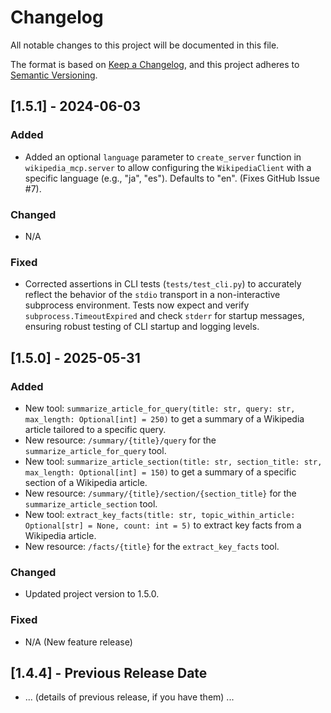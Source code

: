 # Changelog

All notable changes to this project will be documented in this file.

The format is based on [Keep a Changelog](https://keepachangelog.com/en/1.0.0/),
and this project adheres to [Semantic Versioning](https://semver.org/spec/v2.0.0.html).

## [1.5.1] - 2024-06-03

### Added
- Added an optional `language` parameter to `create_server` function in `wikipedia_mcp.server` to allow configuring the `WikipediaClient` with a specific language (e.g., "ja", "es"). Defaults to "en". (Fixes GitHub Issue #7).

### Changed
- N/A

### Fixed
- Corrected assertions in CLI tests (`tests/test_cli.py`) to accurately reflect the behavior of the `stdio` transport in a non-interactive subprocess environment. Tests now expect and verify `subprocess.TimeoutExpired` and check `stderr` for startup messages, ensuring robust testing of CLI startup and logging levels.

## [1.5.0] - 2025-05-31

### Added
- New tool: `summarize_article_for_query(title: str, query: str, max_length: Optional[int] = 250)` to get a summary of a Wikipedia article tailored to a specific query.
- New resource: `/summary/{title}/query` for the `summarize_article_for_query` tool.
- New tool: `summarize_article_section(title: str, section_title: str, max_length: Optional[int] = 150)` to get a summary of a specific section of a Wikipedia article.
- New resource: `/summary/{title}/section/{section_title}` for the `summarize_article_section` tool.
- New tool: `extract_key_facts(title: str, topic_within_article: Optional[str] = None, count: int = 5)` to extract key facts from a Wikipedia article.
- New resource: `/facts/{title}` for the `extract_key_facts` tool.

### Changed
- Updated project version to 1.5.0.

### Fixed
- N/A (New feature release)

## [1.4.4] - Previous Release Date
- ... (details of previous release, if you have them) ... 